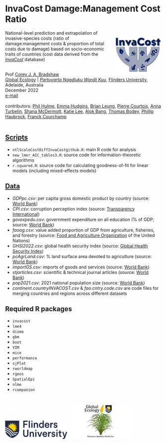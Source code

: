 # InvaCost Damage:Management Cost Ratio
<img align="right" src="www/InvaCostLogoIdea10.jpg" alt="insect damage icon" width="150" style="margin-top: 20px">

National-level prediction and extrapolation of invasive-species costs (ratio of damage:management costs & proportion of total costs due to damage) based on socio-economic traits of countries (cost data derived from the <a href="https://github.com/Farewe/invacost"><em>InvaCost</em></a> database)

<br>
Prof <a href="https://globalecologyflinders.com/people/#DIRECTOR">Corey J. A. Bradshaw</a> <br>
<a href="http://globalecologyflinders.com" target="_blank">Global Ecology</a> | <em><a href="https://globalecologyflinders.com/partuyarta-ngadluku-wardli-kuu/" target="_blank">Partuyarta Ngadluku Wardli Kuu</a></em>, <a href="http://flinders.edu.au" target="_blank">Flinders University</a>, Adelaide, Australia <br>
December 2022 <br>
<a href=mailto:corey.bradshaw@flinders.edu.au>e-mail</a> <br>
<br>
contributors: <a href="https://www.researchgate.net/profile/Philip-Hulme-2">Phil Hulme</a>, <a href="https://carleton.ca/biology/people/emma-hudgins/">Emma Hudgins</a>, <a href="https://www.mcgill.ca/qls/researchers/brian-leung">Brian Leung</a>, <a href="https://www.cee-m.fr/member/courtois-pierre/">Pierre Courtois</a>, <a href="https://scholar.google.com/citations?user=59VAYs4AAAAJ&hl=en">Anna Turbelin</a>, <a href="https://www.trinity.edu/directory/smcdermo">Shana McDermott</a>, <a href="https://www.uidaho.edu/cals/agricultural-economics-and-rural-sociology/our-people/katherine-lee">Katie Lee</a>, <a href="https://azimpremjiuniversity.edu.in/people/alok-bang">Alok Bang</a>, <a href="https://www.abdn.ac.uk/people/thomas.bodey/">Thomas Bodey</a>, <a href="https://scholar.google.com/citations?user=fwHUGm0AAAAJ&hl=de">Phillip Haubrock</a>, <a href="https://www.ese.universite-paris-saclay.fr/en/team-members/franck-courchamp/">Franck Courchamp</a><br>
<br>

## <a href="https://github.com/cjabradshaw/InvaCostDamMgmRatio/tree/main/scripts">Scripts</a>
- <code>ntlScaleCostDiffInvaCostgithub.R</code>: main R code for analysis
- <code>new_lmer_AIC_tables3.R</code>: source code for information-theoretic algorithms
- <code>r.squared.R</code>: source code for calculating goodness-of-fit for linear models (including mixed-effects models)

## <a href="https://github.com/cjabradshaw/InvaCostDamMgmRatio/tree/main/data">Data</a>
- <em>GDPpc.csv</em>: per capita gross domestic product by country (source: <a href="https://data.worldbank.org/indicator/NY.GDP.PCAP.CD">World Bank</a>)
- <em>CPI.csv</em>: corruption perception index (source: <a href="https://www.transparency.org/en/cpi/2021">Transparency International</a>)
- <em>govexpedu.csv</em>: government expenditure on all education (% of GDP; source: <a href="https://data.worldbank.org/indicator/SE.XPD.TOTL.GD.ZS">World Bank</a>)
- <em>faoag.csv</em>: value added proportion of GDP from agriculture, fisheries, and forestry (source: <a href="https://www.fao.org/faostat/en/#data/MK">Food and Agriculture Organization</a> of the United Nations)
- <em>GHSI2022.csv</em>: global health security index (source: <a href="https://www.ghsindex.org/report-model/">Global Health Security Index</a>)
- <em>pcAgrLand.csv</em>: % land surface area devoted to agriculture (source: <a href="https://data.worldbank.org/indicator/AG.LND.AGRI.ZS">World Bank</a>)
- <em>importGS.csv</em>: imports of goods and services (source: <a href="https://data.worldbank.org/indicator/NE.IMP.GNFS.CD">World Bank</a>)
- <em>stjarticles.csv</em>: scientific & technical journal articles (source: <a href="https://data.worldbank.org/indicator/IP.JRN.ARTC.SC">World Bank</a>)
- <em>pop2021.csv</em>: 2021 national population size (source: <a href="https://data.worldbank.org/indicator/SP.POP.TOTL">World Bank</a>)
- <em>continent.countryINVACOST.csv</em> & <em>fao.cntry.code.csv</em> are code files for merging countries and regions across different datasets


## Required R packages
- <code>invacost</code>
- <code>lme4</code>
- <code>dismo</code>
- <code>gbm</code>
- <code>boot</code>
- <code>VIM</code>
- <code>mice</code>
- <code>performance</code>
- <code>sjPlot</code>
- <code>rworldmap</code>
- <code>rgeos</code>
- <code>SpatialEpi</code>
- <code>nlme</code>
- <code>rcompanion</code>

<a href="https://www.flinders.edu.au"><img align="bottom-left" src="www/Flinders_University_Logo_Horizontal_RGB_Master.png" alt="Flinders University logo" width="200" style="margin-top: 20px"></a>
<a href="https://globalecologyflinders.com"><img align="bottom-left" src="www/GEL Logo Kaurna New Transp.png" alt="GEL logo" width="200" style="margin-top: 20px"></a>
